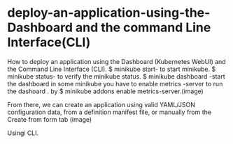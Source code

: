 # deploy-an-application-using-the-Dashboard and the command Line Interface(CLI)
How to deploy an application using the Dashboard (Kubernetes WebUI) and the Command Line Interface (CLI).
$ minikube start- to start minikube.
$ minikube status- to verify the minikube status.
$ minikube dashboard -start the dashboard in some minikube you have to enable metrics -server to run the dashoard . by $ minikube addons enable metrics-server.(image)


From there, we can create an application using valid YAML/JSON configuration data, from a definition manifest file, or manually from the Create from form tab
(image)

Usingi CLI.
